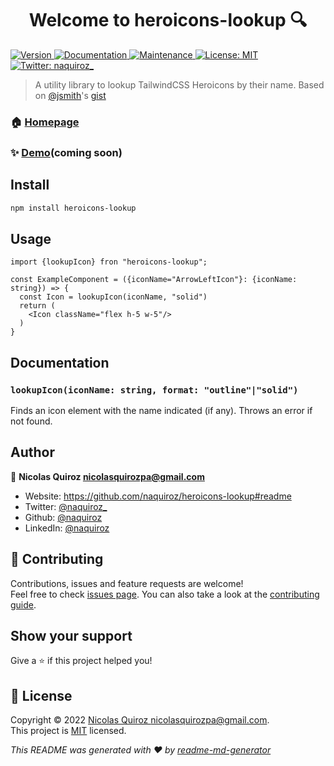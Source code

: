<h1 align="center">Welcome to heroicons-lookup 🔍</h1>
<p>
  <a href="https://www.npmjs.com/package/heroicons-lookup" target="_blank">
    <img alt="Version" src="https://img.shields.io/npm/v/heroicons-lookup.svg">
  </a>
  <a href="https://github.com/naquiroz/heroicons-lookup#readme" target="_blank">
    <img alt="Documentation" src="https://img.shields.io/badge/documentation-yes-brightgreen.svg" />
  </a>
  <a href="https://github.com/naquiroz/heroicons-lookup/graphs/commit-activity" target="_blank">
    <img alt="Maintenance" src="https://img.shields.io/badge/Maintained%3F-yes-green.svg" />
  </a>
  <a href="https://github.com/naquiroz/heroicons-lookup/blob/master/LICENSE" target="_blank">
    <img alt="License: MIT" src="https://img.shields.io/github/license/naquiroz/heroicons-lookup" />
  </a>
  <a href="https://twitter.com/naquiroz" target="_blank">
    <img alt="Twitter: naquiroz_" src="https://img.shields.io/twitter/follow/naquiroz_.svg?style=social" />
  </a>
</p>

> A utility library to lookup TailwindCSS Heroicons by their name. Based on [@jsmith](https://gist.github.com/jsmith)'s [gist](https://gist.github.com/jsmith/96cccfdef264dfab1bf75e02de704e4e)

### 🏠 [Homepage](https://github.com/naquiroz/heroicons-lookup#readme)

### ✨ [Demo](https://github.com/naquiroz/heroicons-lookup#readme)(coming soon)

## Install

```sh
npm install heroicons-lookup
```

## Usage

```tsx
import {lookupIcon} fron "heroicons-lookup";

const ExampleComponent = ({iconName="ArrowLeftIcon"}: {iconName: string}) => {
  const Icon = lookupIcon(iconName, "solid")
  return (
    <Icon className="flex h-5 w-5"/>
  )
}
```

## Documentation

### `lookupIcon(iconName: string, format: "outline"|"solid")`

Finds an icon element with the name indicated (if any). Throws an error if not found.

## Author

👤 **Nicolas Quiroz <nicolasquirozpa@gmail.com>**

* Website: https://github.com/naquiroz/heroicons-lookup#readme
* Twitter: [@naquiroz_](https://twitter.com/naquiroz_)
* Github: [@naquiroz](https://github.com/naquiroz)
* LinkedIn: [@naquiroz](https://linkedin.com/in/naquiroz)

## 🤝 Contributing

Contributions, issues and feature requests are welcome!<br />Feel free to check [issues page](https://github.com/naquiroz/heroicons-lookup/issues). You can also take a look at the [contributing guide](https://github.com/naquiroz/heroicons-lookup/blob/master/CONTRIBUTING.md).

## Show your support

Give a ⭐️ if this project helped you!

## 📝 License

Copyright © 2022 [Nicolas Quiroz <nicolasquirozpa@gmail.com>](https://github.com/naquiroz).<br />
This project is [MIT](https://github.com/naquiroz/heroicons-lookup/blob/master/LICENSE) licensed.

_This README was generated with ❤️ by [readme-md-generator](https://github.com/kefranabg/readme-md-generator)_
